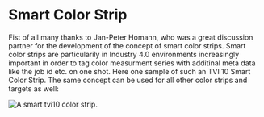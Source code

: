 # Smart Color Strip
Fist of all many thanks to Jan-Peter Homann, who was a great discussion partner for the development of the concept of smart color strips. Smart color strips are particularily in Industry 4.0 environments increasingly important in order to tag color measurment series with additinal meta data like the job id etc. on one shot. Here one sample of such an TVI 10 Smart Color Strip. The same concept can be used for all other color strips and targets as well:

![A smart tvi10 color strip.](https://github.com/ricebean-net/SmartColorStrip/blob/master/docs/smart-color-strip.png?raw=true "A smart tvi10 color strip.")

